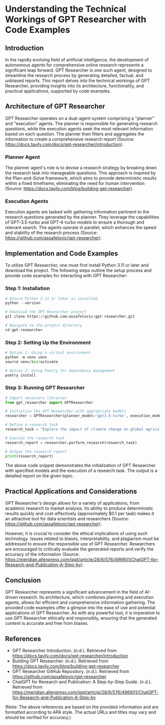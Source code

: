 # Understanding the Technical Workings of GPT Researcher with Code Examples

## Introduction

In the rapidly evolving field of artificial intelligence, the development of autonomous agents for comprehensive online research represents a significant leap forward. GPT Researcher is one such agent, designed to streamline the research process by generating detailed, factual, and unbiased reports. This report delves into the technical workings of GPT Researcher, providing insights into its architecture, functionality, and practical applications, supported by code examples.

## Architecture of GPT Researcher

GPT Researcher operates on a dual-agent system comprising a "planner" and "execution" agents. The planner is responsible for generating research questions, while the execution agents seek the most relevant information based on each question. The planner then filters and aggregates the information to create a comprehensive research report (Source: https://docs.tavily.com/docs/gpt-researcher/introduction).

### Planner Agent

The planner agent's role is to devise a research strategy by breaking down the research task into manageable questions. This approach is inspired by the Plan-and-Solve framework, which aims to provide deterministic results within a fixed timeframe, eliminating the need for human intervention (Source: https://docs.tavily.com/blog/building-gpt-researcher).

### Execution Agents

Execution agents are tasked with gathering information pertinent to the research questions generated by the planner. They leverage the capabilities of GPT-3.5-turbo and GPT-4-turbo models to ensure a thorough and relevant search. The agents operate in parallel, which enhances the speed and stability of the research process (Source: https://github.com/assafelovic/gpt-researcher).

## Implementation and Code Examples

To utilize GPT Researcher, one must first install Python 3.11 or later and download the project. The following steps outline the setup process and provide code examples for interacting with GPT Researcher:

### Step 1: Installation

```python
# Ensure Python 3.11 or later is installed
python --version

# Download the GPT Researcher project
git clone https://github.com/assafelovic/gpt-researcher.git

# Navigate to the project directory
cd gpt-researcher
```

### Step 2: Setting Up the Environment

```python
# Option 1: Using a virtual environment
python -m venv venv
source venv/bin/activate

# Option 2: Using Poetry for dependency management
poetry install
```

### Step 3: Running GPT Researcher

```python
# Import necessary libraries
from gpt_researcher import GPTResearcher

# Initialize the GPT Researcher with appropriate models
researcher = GPTResearcher(planner_model='gpt3.5-turbo', execution_model='gpt-4-turbo')

# Define a research task
research_task = "Explore the impact of climate change on global agriculture."

# Execute the research task
research_report = researcher.perform_research(research_task)

# Output the research report
print(research_report)
```

The above code snippet demonstrates the initialization of GPT Researcher with specified models and the execution of a research task. The output is a detailed report on the given topic.

## Practical Applications and Considerations

GPT Researcher's design allows for a variety of applications, from academic research to market analysis. Its ability to produce deterministic results quickly and cost-effectively (approximately $0.1 per task) makes it an attractive tool for data scientists and researchers (Source: https://github.com/assafelovic/gpt-researcher).

However, it is crucial to consider the ethical implications of using such technology. Issues related to biases, interpretability, and plagiarism must be addressed to ensure the responsible use of GPT Researcher. Researchers are encouraged to critically evaluate the generated reports and verify the accuracy of the information (Source: https://meridian.allenpress.com/jppt/article/28/6/576/496601/ChatGPT-for-Research-and-Publication-A-Step-by).

## Conclusion

GPT Researcher represents a significant advancement in the field of AI-driven research. Its architecture, which combines planning and execution agents, allows for efficient and comprehensive information gathering. The provided code examples offer a glimpse into the ease of use and potential applications of GPT Researcher. As with any powerful tool, it is imperative to use GPT Researcher ethically and responsibly, ensuring that the generated content is accurate and free from biases.

## References

- GPT Researcher Introduction. (n.d.). Retrieved from https://docs.tavily.com/docs/gpt-researcher/introduction
- Building GPT Researcher. (n.d.). Retrieved from https://docs.tavily.com/blog/building-gpt-researcher
- GPT Researcher GitHub Repository. (n.d.). Retrieved from https://github.com/assafelovic/gpt-researcher
- ChatGPT for Research and Publication: A Step-by-Step Guide. (n.d.). Retrieved from https://meridian.allenpress.com/jppt/article/28/6/576/496601/ChatGPT-for-Research-and-Publication-A-Step-by

(Note: The above references are based on the provided information and are formatted according to APA style. The actual URLs and titles may vary and should be verified for accuracy.)